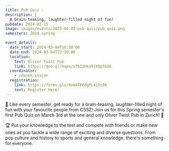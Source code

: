 ```yaml
---
title: Pub Quiz 💡
description: |
  A brain-teasing, laughter-filled night of fun!
pubdate: 2024-02-15
image: images/events/2023-04-03-pub-quiz/pub_quiz.png
semesters: 2024-spring

event_details:
  date_start: 2024-03-04T18:30:00
  date_end: 2024-03-04T22:30:00
  location:
    text: Oliver Twist Pub
    link: https://goo.gl/maps/v75ZzHko9jK8pfGG6
  coordinator:
    - zdenek.snajdr
  registration:
    link: https://forms.gle/NxW4TP6dgPL4iDs86
    text: Register Here!
---
```


🎉 Like every semester, get ready for a brain-teasing, laughter-filled night of fun with your favourite people from CSSZ! Join us for this Spring semester's first Pub Quiz on March 3rd at the one and only Oliver Twist Pub in Zurich! 🍻

🏆 Put your knowledge to the test and compete with friends or make new ones as you tackle a wide range of exciting and diverse questions. From pop culture and history to sports and general knowledge, there's something for everyone.
